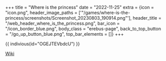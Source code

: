 +++
title = "Where is the princess"
date = "2022-11-25"
extra = {icon = "icon.png", header_image_paths = ['"/games/where-is-the-princess/screenshots/Screenshot_20230803_190914.png"'], header_title = "/web_header_where_is_the_princess.png", bar_icon = "/icon_border_blue.png", body_class = "erebus-page", back_to_top_button = "/go_up_button_blue.png", top_bar_elements = []}
+++

{{ indivious(id="OGEJTEVbdcU") }}

[Wiki](/games/where-is-the-princess/wiki/)